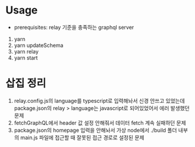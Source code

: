 # Usage

- prerequisites: relay 기준을 충족하는 graphql server

1. yarn
2. yarn updateSchema
3. yarn relay
4. yarn start

# 삽집 정리

1. relay.config.js의 language를 typescript로 입력해놔서 신경 안쓰고 있었는데 package.json의 relay > language는 javascript로 되어있었어서 에러 발생했던 문제
2. fetchGraphQL에서 header 값 설정 안해줘서 데이터 fetch 계속 실패하던 문제
3. package.json의 homepage 입력을 안해놔서 가상 node에서 ./build 폴더 내부의 main.js 파일에 접근할 때 잘못된 접근 경로로 설정된 문제
